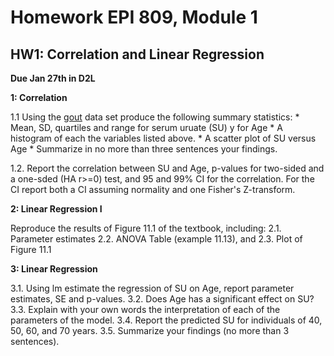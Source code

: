 # Homework EPI 809, Module 1

## HW1: Correlation and Linear Regression

**Due Jan 27th in D2L**

**1: Correlation**
  
  1.1 Using the [gout](https://github.com/gdlc/EPI809/blob/master/gout.txt) data set produce the following summary statistics:
    * Mean, SD, quartiles and range for serum uruate (SU) y for Age
    * A histogram of each the variables listed above.
    * A scatter plot of SU versus Age
    * Summarize in no more than three sentences your findings.
   
  1.2. Report the correlation between SU and Age, p-values for two-sided and a one-sded (HA r>=0) test, and 95 and 99% CI for the correlation. For the CI report both a CI assuming normality and one Fisher's Z-transform.

**2: Linear Regression I**

Reproduce the results of Figure 11.1 of the textbook, including:
  2.1. Parameter estimates
  2.2. ANOVA Table (example 11.13), and
  2.3. Plot of Figure 11.1
 
**3: Linear Regression**

  3.1. Using lm estimate the regression of SU on Age, report parameter estimates, SE and p-values.
  3.2. Does Age has a significant effect on SU?
  3.3. Explain with your own words the interpretation of each of the parameters of the model.
  3.4. Report the predicted SU for individuals of 40, 50, 60, and 70 years.
  3.5. Summarize your findings (no more than 3 sentences).
